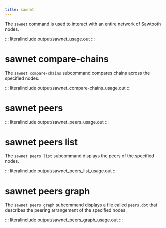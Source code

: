```yaml
---
title: sawnet
---
```


The `sawnet` command is used to interact with an entire network of
Sawtooth nodes.

::: literalinclude
output/sawnet_usage.out
:::

# sawnet compare-chains

The `sawnet compare-chains` subcommand compares chains across the
specified nodes.

::: literalinclude
output/sawnet_compare-chains_usage.out
:::

# sawnet peers

::: literalinclude
output/sawnet_peers_usage.out
:::

# sawnet peers list

The `sawnet peers list` subcommand displays the peers of the specified
nodes.

::: literalinclude
output/sawnet_peers_list_usage.out
:::

# sawnet peers graph

The `sawnet peers graph` subcommand displays a file called `peers.dot`
that describes the peering arrangement of the specified nodes.

::: literalinclude
output/sawnet_peers_graph_usage.out
:::
